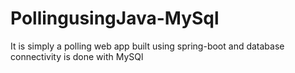 # PollingusingJava-MySql
It is simply a polling web app built using spring-boot and database connectivity is done with MySQl
